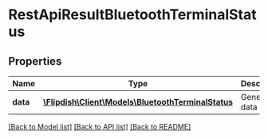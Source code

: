 # RestApiResultBluetoothTerminalStatus

## Properties
Name | Type | Description | Notes
------------ | ------------- | ------------- | -------------
**data** | [**\Flipdish\\Client\Models\BluetoothTerminalStatus**](BluetoothTerminalStatus.md) | Generic data object. | 

[[Back to Model list]](../README.md#documentation-for-models) [[Back to API list]](../README.md#documentation-for-api-endpoints) [[Back to README]](../README.md)


